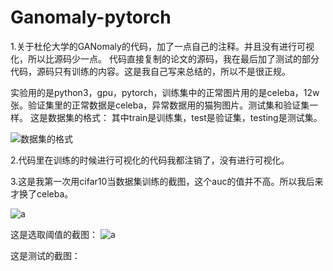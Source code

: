 # Ganomaly-pytorch
1.关于杜伦大学的GANomaly的代码，加了一点自己的注释。并且没有进行可视化，所以比源码少一点。
代码直接复制的论文的源码，我在最后加了测试的部分代码，源码只有训练的内容。这是我自己写来总结的，所以不是很正规。

实验用的是python3，gpu，pytorch，训练集中的正常图片用的是celeba，12w张。验证集里的正常数据是celeba，异常数据用的猫狗图片。测试集和验证集一样。
这是数据集的格式： 其中train是训练集，test是验证集，testing是测试集。




![数据集的格式](https://github.com/lcd111/Ganomaly-pytorch/blob/master/Ganomaly-pytorch/数据集的格式.png)

2.代码里在训练的时候进行可视化的代码我都注销了，没有进行可视化。

3.这是我第一次用cifar10当数据集训练的截图，这个auc的值并不高。所以我后来才换了celeba。

![a](https://github.com/lcd111/Ganomaly-pytorch/blob/master/Ganomaly-pytorch/image.png)


这是选取阈值的截图：
![a](https://github.com/lcd111/Ganomaly-pytorch/blob/master/Ganomaly-pytorch/image.png)

这是测试的截图：
